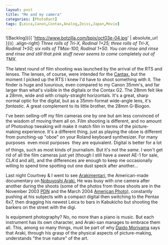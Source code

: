 ```yaml
---
layout: post
title: "Me and my camera"
categories: [PhotoRant]
tags: [Leica,Canon,Contax,Analog,Zeiss,Japan,Movie]
---
```



![Backlog]({{ 'https://www.botzilla.com/bpix/oct03e-04.jpg' | absolute_url }}){: .align-right}
<i>Three rolls of Tri-X, Rodinal 1+25; three rolls of Tri-X, Rodinal 1+50; six rolls of TMax-100, Rodinal 1+50. You can rinse and rinse and rinse and still that pink stuff never seems to come </i>completely<i> out of TMX.</i>

The latest round of film shooting was launched by the arrival of the RTS and lenses. The lenses, of course, were intended for the <a href="{{ site.baseurl }}{% post_url 2004-02-28-The-Cantax %}">Cantax,</a> but the moment I picked up the RTS I knew I'd have to shoot something with it. The finder is huge and luxurious, even compared to my Canon 35mm's, and far larger than what's visible in the digitals or the Contax G2. The 28mm felt like a 28mm, wide and with crisply-straight horizontals. It's a great, sharp normal optic for the digital, but as a 35mm-format wide-angle lens, it's <i>fantastic.</i> A great complement to its little brother, the 28mm G-Biogon.

I've been selling-off my film cameras one by one but am less convinced of the wisdom of moving them all on. Film shooting is different, and no amount of Photoshop tweaking will make it match film in terms of the picture-making experience. It's a different thing, just as playing the oboe is different from punching-up "oboe" on your Roland keyboard synthesizer. For many purposes &#151; even most purposes &#151; they are equivalent. Digital is better for a lot of things, such as most kinds of journalism. But it's not the <i>same.</i> I won't get rid of all the film cameras just yet (though I still have a <i>sweet</i> AE-1 for sale, CLA'd and all), and the differences are enough to keep me occasionally willing to spend time spotting out one dust speck after another...
<!--more-->

Last night Courtney & I went to see <a href="http://www.arakimentari.com/">Arakimentari,</a> the American-made documentary on <a href="http://www.arakinobuyoshi.com/">Nobuyoshi Araki.</a> He was busy with one camera after another during the shoots (some of the photos from those shoots are in the November 2003 <a href="http://www.pdn-pix.com/photodistrictnews/index.jsp">PDN</a> and the March 2004 <a href="http://www.americanphotomag.com/">American Photo</a>), constantly pushing at his subjects with a compact digital then switching to the Pentax 6x7, then dragging his newest Leica to bars in Kabukicho but shooting the barkers on the street with the digi.

Is equipment photography? No, no more than a piano is music. But each instrument has its own character, and Araki-san manages to embrace them all. This, among so many things, must be part of why <a href="http://www.moriyamadaido.com/">Daido Moriyama</a> says that Araki, through his grasp of the physical aspects of picture-making, understands "the true nature" of the art.
